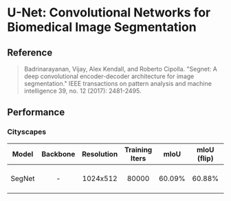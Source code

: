 # U-Net: Convolutional Networks for Biomedical Image Segmentation

## Reference
> Badrinarayanan, Vijay, Alex Kendall, and Roberto Cipolla. "Segnet: A deep convolutional encoder-decoder architecture for image segmentation." IEEE transactions on pattern analysis and machine intelligence 39, no. 12 (2017): 2481-2495.

## Performance

### Cityscapes

| Model | Backbone | Resolution | Training Iters | mIoU | mIoU (flip) | mIoU (ms+flip) | Links |
|:-:|:-:|:-:|:-:|:-:|:-:|:-:|:-:|
|SegNet|-|1024x512|80000|60.09%|60.88%|61.85%|[model](https://bj.bcebos.com/paddleseg/dygraph/cityscapes/segnet_cityscapes_1024×512_80k/model.pdparams) \| [log](https://bj.bcebos.com/paddleseg/dygraph/cityscapes/segnet_cityscapes_1024×512_80k/train.log) \| [vdl](https://paddlepaddle.org.cn/paddle/visualdl/service/app?id=cb3abc86f6a3ebcd2d3033a68b23162d)|
